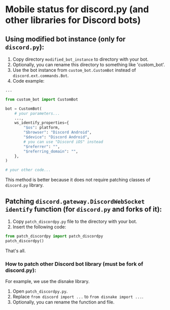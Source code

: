 # Mobile status for discord.py (and other libraries for Discord bots)
## Using modified bot instance (only for `discord.py`):
1. Copy directory `modified_bot_instance` to directory with your bot.
2. Optionally, you can rename this directory to something like 'custom_bot'.
3. Use the bot instance from `custom_bot.CustomBot` instead of `discord.ext.commands.Bot`.
4. Code example:
```py
...

from custom_bot import CustomBot

bot = CustomBot(
    # your parameters...
    ...,
    ws_identify_properties={
        "$os": platform,
        "$browser": "Discord Android",
        "$device": "Discord Android",
        # you can use "Discord iOS" instead
        "$referrer": "",
        "$referring_domain": "",
    },
)

# your other code...
```
This method is better because it does not require patching classes of `discord.py` library.
## Patching `discord.gateway.DiscordWebSocket` `identify` function (for `discord.py` and forks of it):
1. Copy `patch_discordpy.py` file to the directory with your bot.
2. Insert the following code:
```py
from patch_discordpy import patch_discordpy
patch_discordpy()
```
That's all.
### How to patch other Discord bot library (must be fork of discord.py):
For example, we use the disnake library.
1. Open `patch_discordpy.py`.
2. Replace `from discord import ...` to `from disnake import ...`.
3. Optionally, you can rename the function and file.
